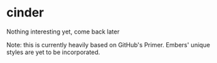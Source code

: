 # cinder

Nothing interesting yet, come back later

Note: this is currently heavily based on GitHub's Primer. Embers' unique styles
are yet to be incorporated.